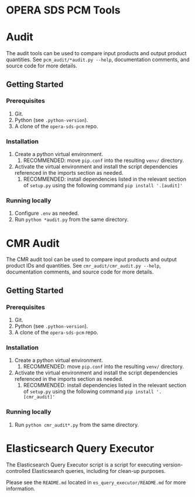# OPERA SDS PCM Tools

# Audit

The audit tools can be used to compare input products and output product quantities.
See `pcm_audit/*audit.py --help`, documentation comments, and source code for more details.

## Getting Started

### Prerequisites

1. Git.
2. Python (see `.python-version`).
3. A clone of the `opera-sds-pcm` repo.

### Installation

1. Create a python virtual environment.
    1. RECOMMENDED: move `pip.conf` into the resulting `venv/` directory.
2. Activate the virtual environment and install the script dependencies referenced in the imports section as needed.
    1. RECOMMENDED: install dependencies listed in the relevant section of `setup.py` using the following command `pip install '.[audit]'`

### Running locally

1. Configure `.env` as needed.
1. Run `python *audit.py` from the same directory.

# CMR Audit

The CMR audit tool can be used to compare input products and output product IDs and quantities.
See `cmr_audit/cmr_audit.py --help`, documentation comments, and source code for more details.

## Getting Started

### Prerequisites

1. Git.
1. Python (see `.python-version`).
1. A clone of the `opera-sds-pcm` repo.

### Installation

1. Create a python virtual environment.
    1. RECOMMENDED: move `pip.conf` into the resulting `venv/` directory.
2. Activate the virtual environment and install the script dependencies referenced in the imports section as needed.
    1. RECOMMENDED: install dependencies listed in the relevant section of `setup.py` using the following command `pip install '.[cmr_audit]'`

### Running locally

1. Run `python cmr_audit*.py` from the same directory.


# Elasticsearch Query Executor

The Elasticsearch Query Executor script is a script for executing version-controlled Elasticsearch queries, including for clean-up purposes.

Please see the `README.md` located in `es_query_executor/README.md` for more information.


